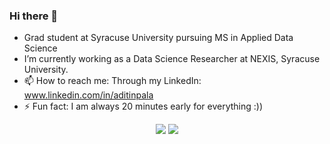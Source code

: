 ### Hi there 👋


- Grad student at Syracuse University pursuing MS in Applied Data Science
- I’m currently working as a Data Science Researcher at NEXIS, Syracuse University.
- 📫 How to reach me: Through my LinkedIn: www.linkedin.com/in/aditinpala
- ⚡ Fun fact: I am always 20 minutes early for everything :))

<p  align="center">
<a href= "https://www.linkedin.com/in/aditipala/"><img src="https://img.icons8.com/material-outlined/30/000000/linkedin.png"/></a>
<a href= "http://www.github.com/aditinpala"><img src="https://img.icons8.com/windows/32/000000/github.png"/></a>
</p>
